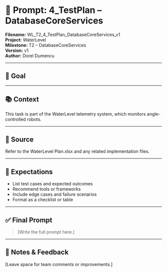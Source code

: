 # 📌 Prompt: 4_TestPlan – DatabaseCoreServices

**Filename:** WL_T2_4_TestPlan_DatabaseCoreServices_v1  
**Project:** WaterLevel  
**Milestone:** T2 – DatabaseCoreServices  
**Version:** v1  
**Author:** Dorel Dumencu

---

## 🎯 Goal



---

## 📚 Context

This task is part of the WaterLevel telemetry system, which monitors angle-controlled robots.

---

## 📂 Source

Refer to the WaterLevel Plan.xlsx and any related implementation files.

---

## 📐 Expectations
- List test cases and expected outcomes  
- Recommend tools or frameworks  
- Include edge cases and failure scenarios  
- Format as a checklist or table
---

## ✅ Final Prompt

> [Write the full prompt here.]

---

## 🧠 Notes & Feedback

[Leave space for team comments or improvements.]
